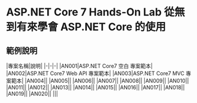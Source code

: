 # ASP.NET Core 7 Hands-On Lab 從無到有來學會 ASP.NET Core 的使用

## 範例說明
|專案名稱|說明|
|-|-|-|
|AN001|ASP.NET Core7 空白 專案範本|
|AN002|ASP.NET Core7 Web API 專案範本|
|AN003|ASP.NET Core7 MVC 專案範本|
|AN004||
|AN005||
|AN006||
|AN007||
|AN008||
|AN009||
|AN010||
|AN011||
|AN012||
|AN013||
|AN014||
|AN015||
|AN016||
|AN017||
|AN018||
|AN019||
|AN020||
|||